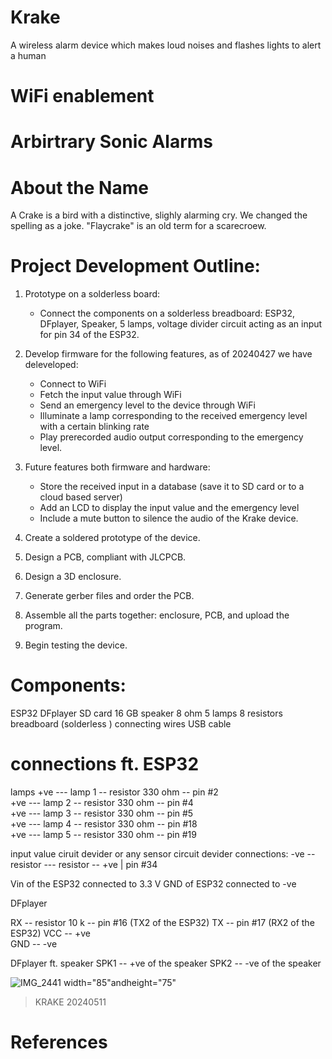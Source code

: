 # Krake
A wireless alarm device which makes loud noises and flashes lights to alert a human

# WiFi enablement

# Arbirtrary Sonic Alarms


# About the Name

A Crake is a bird with a distinctive, slighly alarming cry. We changed the spelling as a joke.
"Flaycrake" is an old term for a scarecroew.


# Project Development Outline:

1. Prototype on a solderless board:
   - Connect the components on a solderless breadboard: ESP32, DFplayer, Speaker, 5 lamps, voltage divider circuit acting as an input for pin 34 of the ESP32.

2. Develop firmware for the following features, as of 20240427 we have deleveloped:
   - Connect to WiFi
   - Fetch the input value through WiFi
   - Send an emergency level to the device through WiFi
   - Illuminate a lamp corresponding to the received emergency level with a certain blinking rate
   - Play prerecorded audio output corresponding to the emergency level.

3. Future features both firmware and hardware:
   - Store the received input in a database (save it to SD card or to a cloud based server)
   - Add an LCD to display the input value and the emergency level
   - Include a mute button to silence the audio of the Krake device.

4. Create a soldered prototype of the device.

5. Design a PCB, compliant with JLCPCB.

6. Design a 3D enclosure.

7. Generate gerber files and order the PCB.

8. Assemble all the parts together: enclosure, PCB, and upload the program.

9. Begin testing the device.




# Components: 
ESP32
DFplayer 
SD card 16 GB 
speaker 8 ohm 
5 lamps 
8 resistors 
breadboard (solderless )
connecting wires
USB cable

# connections ft. ESP32

lamps
+ve --- lamp 1 -- resistor 330 ohm -- pin #2  
+ve --- lamp 2 -- resistor 330 ohm -- pin #4  
+ve --- lamp 3 -- resistor 330 ohm -- pin #5  
+ve --- lamp 4 -- resistor 330 ohm -- pin #18  
+ve --- lamp 5 -- resistor 330 ohm -- pin #19

input value 
ciruit devider or any sensor 
circuit devider connections: 
-ve -- resistor --- resistor -- +ve
               |
           pin #34 

Vin of the ESP32 connected to 3.3 V
GND of ESP32 connected to -ve

DFplayer

RX -- resistor 10 k -- pin #16 (TX2 of the ESP32)
TX -- pin #17 (RX2 of the ESP32)
VCC -- +ve  
GND -- -ve 


DFplayer ft. speaker 
SPK1 -- +ve of the speaker 
SPK2 -- -ve of the speaker

![IMG_2441 width="85"andheight="75"](https://github.com/PubInv/krake/assets/133608369/39036a1a-d32f-441c-ad68-157c7b0dcb62)


  > KRAKE 20240511


# References
